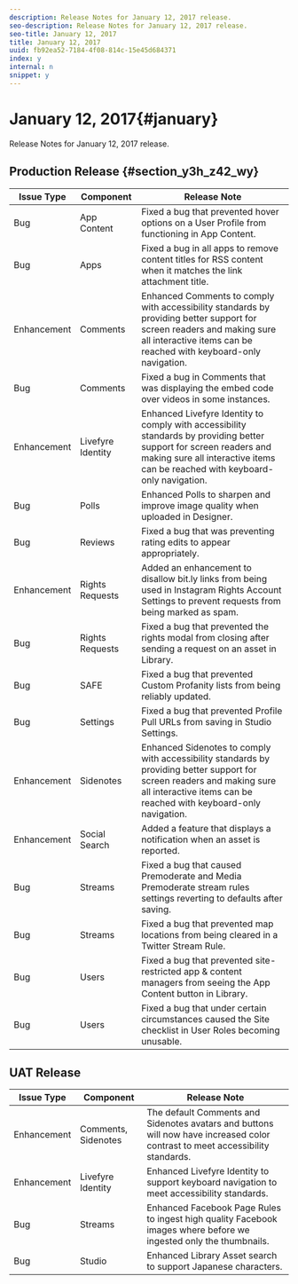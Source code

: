 ```yaml
---
description: Release Notes for January 12, 2017 release.
seo-description: Release Notes for January 12, 2017 release.
seo-title: January 12, 2017
title: January 12, 2017
uuid: fb92ea52-7184-4f08-814c-15e45d684371
index: y
internal: n
snippet: y
---
```


# January 12, 2017{#january}

Release Notes for January 12, 2017 release.

## Production Release {#section_y3h_z42_wy}

|Issue Type|Component|Release Note|
|--- |--- |--- |
|Bug|App Content|Fixed a bug that prevented hover options on a User Profile from functioning in App Content.|
|Bug|Apps|Fixed a bug in all apps to remove content titles for RSS content when it matches the link attachment title.|
|Enhancement|Comments|Enhanced Comments to comply with accessibility standards by providing better support for screen readers and making sure all interactive items can be reached with keyboard-only navigation.|
|Bug|Comments|Fixed a bug in Comments that was displaying the embed code over videos in some instances.|
|Enhancement|Livefyre Identity|Enhanced Livefyre Identity to comply with accessibility standards by providing better support for screen readers and making sure all interactive items can be reached with keyboard-only navigation.|
|Bug|Polls|Enhanced Polls to sharpen and improve image quality when uploaded in Designer.|
|Bug|Reviews|Fixed a bug that was preventing rating edits to appear appropriately.|
|Enhancement|Rights Requests|Added an enhancement to disallow bit.ly links from being used in Instagram Rights Account Settings to prevent requests from being marked as spam.|
|Bug|Rights Requests|Fixed a bug that prevented the rights modal from closing after sending a request on an asset in Library.|
|Bug|SAFE|Fixed a bug that prevented Custom Profanity lists from being reliably updated.|
|Bug|Settings|Fixed a bug that prevented Profile Pull URLs from saving in Studio Settings.|
|Enhancement|Sidenotes|Enhanced Sidenotes to comply with accessibility standards by providing better support for screen readers and making sure all interactive items can be reached with keyboard-only navigation.|
|Enhancement|Social Search|Added a feature that displays a notification when an asset is reported.|
|Bug|Streams|Fixed a bug that caused Premoderate and Media Premoderate stream rules settings reverting to defaults after saving.|
|Bug|Streams|Fixed a bug that prevented map locations from being cleared in a Twitter Stream Rule.|
|Bug|Users|Fixed a bug that prevented site-restricted app & content managers from seeing the App Content button in Library.|
|Bug|Users|Fixed a bug that under certain circumstances caused the Site checklist in User Roles becoming unusable.|


## UAT Release

|Issue Type|Component|Release Note|
|--- |--- |--- |
|Enhancement|Comments, Sidenotes|The default Comments and Sidenotes avatars and buttons will now have increased color contrast to meet accessibility standards.|
|Enhancement|Livefyre Identity|Enhanced Livefyre Identity to support keyboard navigation to meet accessibility standards.|
|Bug|Streams|Enhanced Facebook Page Rules to ingest high quality Facebook images where before we ingested only the thumbnails.|
|Bug|Studio|Enhanced Library Asset search to support Japanese characters.|

